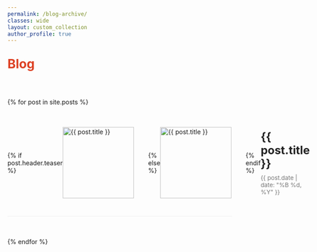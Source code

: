 ```yaml
---
permalink: /blog-archive/
classes: wide
layout: custom_collection
author_profile: true
---
```


<style>
  .blog-list {
    display: flex;
    flex-direction: column;
    gap: 48px;
    margin: 60px 0;
  }

  .blog-item {
    display: flex;
    align-items: center;
    text-decoration: none;
    color: inherit;
    border-bottom: 1px solid #eee;
    padding-bottom: 40px;
    transition: transform 0.2s ease, opacity 0.2s ease;
  }

  .blog-item:hover {
    transform: translateX(6px);
    opacity: 0.9;
  }

  .blog-item img {
    width: 160px;
    height: 160px;
    object-fit: cover;
    margin-right: 32px;
    flex-shrink: 0;
  }

  .blog-content {
    flex: 1;
    display: flex;
    flex-direction: column;
    justify-content: center;
  }

  .blog-title {
    font-size: 1.8em;
    font-weight: 700;
    margin: 0 0 8px;
    color: #222;
    line-height: 1.2;
  }

  .blog-title:hover {
    color: #DD4124;
  }

  .blog-date {
    font-size: 0.95em;
    color: #777;
  }

@media (max-width: 700px) {
  .blog-item {
    flex-direction: column;
    align-items: center;
    text-align: center;
  }

  .blog-item img {
    margin-bottom: 20px;
    margin-right: 0;
    width: 100%;
    max-width: 280px; /* keep reasonable size */
    aspect-ratio: 1 / 1; /* keeps them square */
    object-fit: cover;
    height: auto;
  }

  .blog-content {
    align-items: center;
  }

  .blog-title {
    font-size: 1.4em;
  }
}

</style>

<h1 style="color: #DD4124; margin-top: 1em;">Blog</h1>

<div class="blog-list">
  {% for post in site.posts %}
  <a href="{{ post.url }}" class="blog-item">
    {% if post.header.teaser %}
      <img src="{{ post.header.teaser }}" alt="{{ post.title }}">
    {% else %}
      <img src="/assets/images/default-blog-image.jpg" alt="{{ post.title }}">
    {% endif %}
    <div class="blog-content">
      <div class="blog-title">{{ post.title }}</div>
      <div class="blog-date">{{ post.date | date: "%B %d, %Y" }}</div>
    </div>
  </a>
  {% endfor %}
</div>

